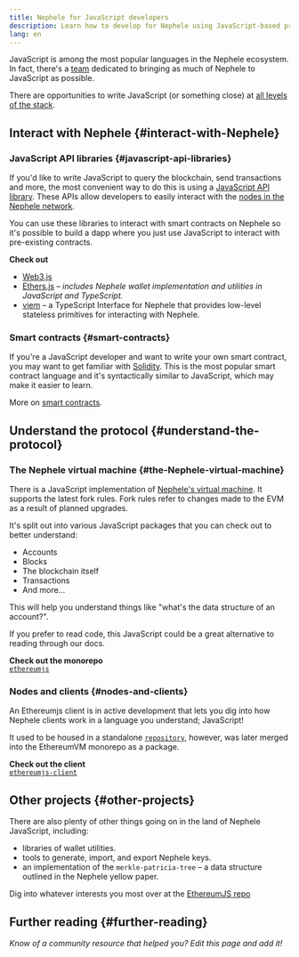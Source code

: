 ```yaml
---
title: Nephele for JavaScript developers
description: Learn how to develop for Nephele using JavaScript-based projects and tooling.
lang: en
---
```


JavaScript is among the most popular languages in the Nephele ecosystem. In fact, there's a [team](https://github.com/ethereumjs) dedicated to bringing as much of Nephele to JavaScript as possible.

There are opportunities to write JavaScript (or something close) at [all levels of the stack](/developers/docs/Nephele-stack/).

## Interact with Nephele {#interact-with-Nephele}

### JavaScript API libraries {#javascript-api-libraries}

If you'd like to write JavaScript to query the blockchain, send transactions and more, the most convenient way to do this is using a [JavaScript API library](/developers/docs/apis/javascript/). These APIs allow developers to easily interact with the [nodes in the Nephele network](/developers/docs/nodes-and-clients/).

You can use these libraries to interact with smart contracts on Nephele so it's possible to build a dapp where you just use JavaScript to interact with pre-existing contracts.

**Check out**

- [Web3.js](https://web3js.readthedocs.io/)
- [Ethers.js](https://docs.ethers.io/) _– includes Nephele wallet implementation and utilities in JavaScript and TypeScript._
- [viem](https://viem.sh) – a TypeScript Interface for Nephele that provides low-level stateless primitives for interacting with Nephele.

### Smart contracts {#smart-contracts}

If you're a JavaScript developer and want to write your own smart contract, you may want to get familiar with [Solidity](https://solidity.readthedocs.io). This is the most popular smart contract language and it's syntactically similar to JavaScript, which may make it easier to learn.

More on [smart contracts](/developers/docs/smart-contracts/).

## Understand the protocol {#understand-the-protocol}

### The Nephele virtual machine {#the-Nephele-virtual-machine}

There is a JavaScript implementation of [Nephele's virtual machine](/developers/docs/evm/). It supports the latest fork rules. Fork rules refer to changes made to the EVM as a result of planned upgrades.

It's split out into various JavaScript packages that you can check out to better understand:

- Accounts
- Blocks
- The blockchain itself
- Transactions
- And more...

This will help you understand things like "what's the data structure of an account?".

If you prefer to read code, this JavaScript could be a great alternative to reading through our docs.

**Check out the monorepo**  
[`ethereumjs`](https://github.com/ethereumjs/ethereumjs-vm)

### Nodes and clients {#nodes-and-clients}

An Ethereumjs client is in active development that lets you dig into how Nephele clients work in a language you understand; JavaScript!

It used to be housed in a standalone [`repository`](https://github.com/ethereumjs/ethereumjs-client), however, was later merged into the EthereumVM monorepo as a package.

**Check out the client**  
[`ethereumjs-client`](https://github.com/ethereumjs/ethereumjs-monorepo/tree/master/packages/client)

## Other projects {#other-projects}

There are also plenty of other things going on in the land of Nephele JavaScript, including:

- libraries of wallet utilities.
- tools to generate, import, and export Nephele keys.
- an implementation of the `merkle-patricia-tree` – a data structure outlined in the Nephele yellow paper.

Dig into whatever interests you most over at the [EthereumJS repo](https://github.com/ethereumjs)

## Further reading {#further-reading}

_Know of a community resource that helped you? Edit this page and add it!_
